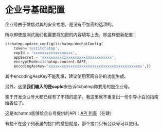 # 企业号基础配置

企业号由于微信对其的安全考虑，是没有不加密的选项的。

所以即使是测试我们也需要将加密的内容填写上去，即这样更新配置：

```python
itchatmp.update_config(itchatmp.WechatConfig(
    token='testitchatmp',
    copId = 'xxxxxxxxxxxxxxxxxx',
    appSecret = 'xxxxxxxxxxxxxxxxxxxxxxxxxxxxxxxx',
    encryptMode=itchatmp.content.SAFE,
    encodingAesKey='xxxxxxxxxxxxxxxxxxxxxxxxxxxxxxxxxxxxxxxxxxx',))
```

其中encodingAesKey不能乱填，建议使用官网自带的功能生成。

另外，这里**我们输入的是copId**来告诉itchatmp你要用的是企业号。

鉴于开发企业号大都已经有了不错的底子，我这里就不重复出一份引导小白的指南给各位了。

这是itchatmp能够给企业号提供的API：[API 列表][api-list]（在建）

有些不在这个列表里的接口的意思就是，那个接口只有公众号可以使用。

[api-list]: http://itchatmp.readthedocs.io/zh_CN/latest/apilist/qy/

